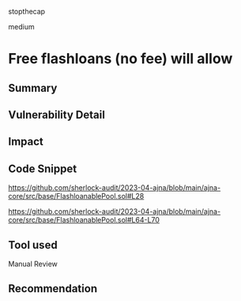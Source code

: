 stopthecap

medium

# Free flashloans (no fee) will allow

## Summary

## Vulnerability Detail

## Impact

## Code Snippet
https://github.com/sherlock-audit/2023-04-ajna/blob/main/ajna-core/src/base/FlashloanablePool.sol#L28

https://github.com/sherlock-audit/2023-04-ajna/blob/main/ajna-core/src/base/FlashloanablePool.sol#L64-L70

## Tool used

Manual Review

## Recommendation
